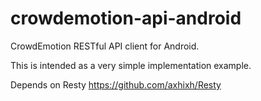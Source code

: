 crowdemotion-api-android
========================

CrowdEmotion RESTful API client for Android.

This is intended as a very simple implementation example.

Depends on Resty https://github.com/axhixh/Resty
